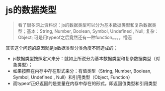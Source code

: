# js的数据类型

> 看了很多网上资料说：js的数据类型可以分为基本数据类型和复杂数据类型；基本：String, Number, Boolean, Symbol, Undefined , Null; 复杂：Object; 	可是用typeof之后竟然还有一种function。。。。懵逼

其实这个问题的原因就是js数据类型分类角度不同造成的；

- js数据类型按照定义来分：就如上所说分为基本数据类型和复杂数据类型（对象类型）；
- 如果按照在内存中存在形式来分：有值类型（String, Number, Boolean, Symbol, Undefined , Null）和引用类型（Object, Function）
- 而typeof正好返回的是变量在内存中存在的形式，即返回值类型和引用类型